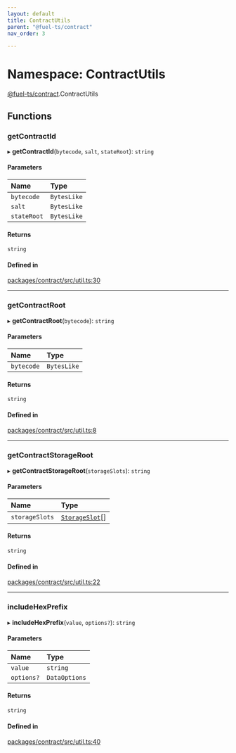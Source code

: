 ```yaml
---
layout: default
title: ContractUtils
parent: "@fuel-ts/contract"
nav_order: 3

---
```


# Namespace: ContractUtils

[@fuel-ts/contract](../index.md).ContractUtils

## Functions

### getContractId

▸ **getContractId**(`bytecode`, `salt`, `stateRoot`): `string`

#### Parameters

| Name | Type |
| :------ | :------ |
| `bytecode` | `BytesLike` |
| `salt` | `BytesLike` |
| `stateRoot` | `BytesLike` |

#### Returns

`string`

#### Defined in

[packages/contract/src/util.ts:30](https://github.com/FuelLabs/fuels-ts/blob/master/packages/contract/src/util.ts#L30)

___

### getContractRoot

▸ **getContractRoot**(`bytecode`): `string`

#### Parameters

| Name | Type |
| :------ | :------ |
| `bytecode` | `BytesLike` |

#### Returns

`string`

#### Defined in

[packages/contract/src/util.ts:8](https://github.com/FuelLabs/fuels-ts/blob/master/packages/contract/src/util.ts#L8)

___

### getContractStorageRoot

▸ **getContractStorageRoot**(`storageSlots`): `string`

#### Parameters

| Name | Type |
| :------ | :------ |
| `storageSlots` | [`StorageSlot`](internal.md#storageslot)[] |

#### Returns

`string`

#### Defined in

[packages/contract/src/util.ts:22](https://github.com/FuelLabs/fuels-ts/blob/master/packages/contract/src/util.ts#L22)

___

### includeHexPrefix

▸ **includeHexPrefix**(`value`, `options?`): `string`

#### Parameters

| Name | Type |
| :------ | :------ |
| `value` | `string` |
| `options?` | `DataOptions` |

#### Returns

`string`

#### Defined in

[packages/contract/src/util.ts:40](https://github.com/FuelLabs/fuels-ts/blob/master/packages/contract/src/util.ts#L40)
